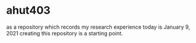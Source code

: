 # ahut403
as a repository which records my research experience 
today is January 9, 2021
creating this repository is a starting point.
